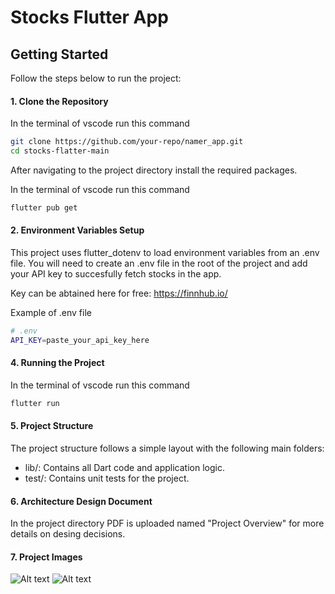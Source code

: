 # Stocks Flutter App

## Getting Started

Follow the steps below to run the project:

#### 1. Clone the Repository
In the terminal of vscode run this command
```bash
git clone https://github.com/your-repo/namer_app.git
cd stocks-flatter-main
```

After navigating to the project directory install the required packages.

In the terminal of vscode run this command
```bash
flutter pub get
```

#### 2. Environment Variables Setup

This project uses flutter_dotenv to load environment variables from an .env file. You will need to create an .env file in the root of the project and add your API key to succesfully fetch stocks in the app.

Key can be abtained here for free: https://finnhub.io/

Example of .env file
```bash
# .env
API_KEY=paste_your_api_key_here
```

#### 4. Running the Project

In the terminal of vscode run this command
```bash
flutter run
```

#### 5. Project Structure
The project structure follows a simple layout with the following main folders:

* lib/: Contains all Dart code and application logic.
* test/: Contains unit tests for the project.


#### 6. Architecture Design Document

In the project directory PDF is uploaded named "Project Overview" for more details on desing decisions.


#### 7. Project Images

![Alt text](https://i.imgur.com/cLD1Z13.jpeg "stock screen")
![Alt text](https://i.imgur.com/vBN01nj.jpeg "crypto screen")